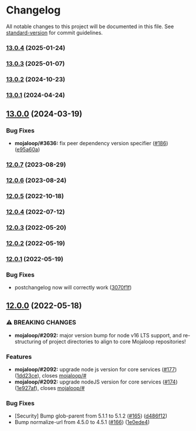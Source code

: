 # Changelog

All notable changes to this project will be documented in this file. See [standard-version](https://github.com/conventional-changelog/standard-version) for commit guidelines.

### [13.0.4](https://github.com/mojaloop/central-services-error-handling/compare/v13.0.3...v13.0.4) (2025-01-24)

### [13.0.3](https://github.com/mojaloop/central-services-error-handling/compare/v13.0.2...v13.0.3) (2025-01-07)

### [13.0.2](https://github.com/mojaloop/central-services-error-handling/compare/v13.0.1...v13.0.2) (2024-10-23)

### [13.0.1](https://github.com/mojaloop/central-services-error-handling/compare/v13.0.0...v13.0.1) (2024-04-24)

## [13.0.0](https://github.com/mojaloop/central-services-error-handling/compare/v12.0.7...v13.0.0) (2024-03-19)


### Bug Fixes

* **mojaloop/#3636:** fix peer dependency version specifier ([#186](https://github.com/mojaloop/central-services-error-handling/issues/186)) ([e95a60a](https://github.com/mojaloop/central-services-error-handling/commit/e95a60a43d12c5018888c7a3043edd42552a7cc8))

### [12.0.7](https://github.com/mojaloop/central-services-error-handling/compare/v12.0.6...v12.0.7) (2023-08-29)

### [12.0.6](https://github.com/mojaloop/central-services-error-handling/compare/v12.0.5...v12.0.6) (2023-08-24)

### [12.0.5](https://github.com/mojaloop/central-services-error-handling/compare/v12.0.4...v12.0.5) (2022-10-18)

### [12.0.4](https://github.com/mojaloop/central-services-error-handling/compare/v12.0.3...v12.0.4) (2022-07-12)

### [12.0.3](https://github.com/mojaloop/central-services-error-handling/compare/v12.0.2...v12.0.3) (2022-05-20)

### [12.0.2](https://github.com/mojaloop/central-services-error-handling/compare/v12.0.1...v12.0.2) (2022-05-19)

### [12.0.1](https://github.com/mojaloop/central-services-error-handling/compare/v12.0.0...v12.0.1) (2022-05-19)


### Bug Fixes

* postchangelog now will correctly work ([3070f1f](https://github.com/mojaloop/central-services-error-handling/commit/3070f1f25507cfbc2a1e784bdc63c8842d96f114))

## [12.0.0](https://github.com/mojaloop/central-services-error-handling/compare/v11.3.0...v12.0.0) (2022-05-18)


### ⚠ BREAKING CHANGES

* **mojaloop/#2092:** major version bump for node v16 LTS support, and re-structuring of project directories to align to core Mojaloop repositories!

### Features

* **mojaloop/#2092:** upgrade node js version for core services ([#177](https://github.com/mojaloop/central-services-error-handling/issues/177)) ([1dd23ce](https://github.com/mojaloop/central-services-error-handling/commit/1dd23cea2eee997e96e79a476f55ccf67047eefd)), closes [mojaloop/#](https://github.com/mojaloop/project/issues/)
* **mojaloop/#2092:** upgrade nodeJS version for core services ([#174](https://github.com/mojaloop/central-services-error-handling/issues/174)) ([1e927af](https://github.com/mojaloop/central-services-error-handling/commit/1e927af2a446a099d9e16996c2d646b3aaf498e0)), closes [mojaloop/#](https://github.com/mojaloop/project/issues/)


### Bug Fixes

* [Security] Bump glob-parent from 5.1.1 to 5.1.2 ([#165](https://github.com/mojaloop/central-services-error-handling/issues/165)) ([d486f12](https://github.com/mojaloop/central-services-error-handling/commit/d486f129ccda7b49140fe9c91627fe117de9b6ef))
* Bump normalize-url from 4.5.0 to 4.5.1 ([#166](https://github.com/mojaloop/central-services-error-handling/issues/166)) ([1e0ede4](https://github.com/mojaloop/central-services-error-handling/commit/1e0ede44408fa867921cc6be71bff11503ddca1a))
